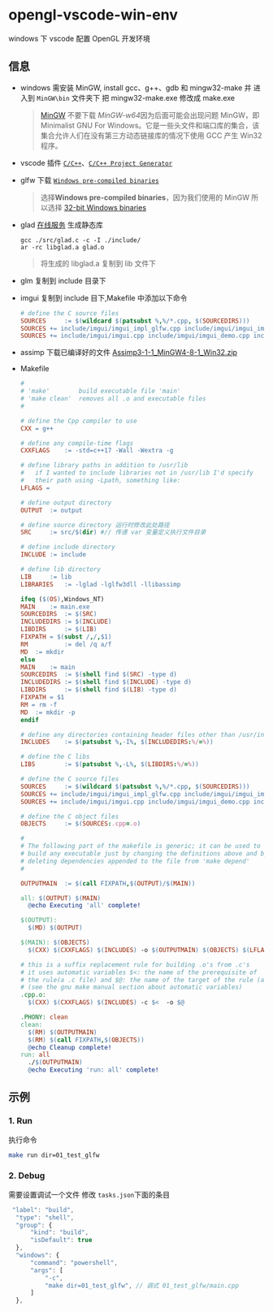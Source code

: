 # opengl-vscode-win-env

windows 下 vscode 配置 OpenGL 开发环境

## 信息

-   windows 需安装 MinGW, install gcc、g++、gdb 和 mingw32-make 并 进入到 `MinGW\bin` 文件夹下 把 mingw32-make.exe 修改成 make.exe

    > [MinGW](https://sourceforge.net/projects/mingw/) 不要下载 *MinGW-w64*因为后面可能会出现问题
    > MinGW，即 Minimalist GNU For Windows。它是一些头文件和端口库的集合，该集合允许人们在没有第三方动态链接库的情况下使用 GCC 产生 Win32 程序。

-   vscode 插件 [`C/C++`](https://marketplace.visualstudio.com/items?itemName=ms-vscode.cpptools)、[`C/C++ Project Generator`](https://marketplace.visualstudio.com/items?itemName=danielpinto8zz6.c-cpp-project-generator)

-   glfw 下载 [`Windows pre-compiled binaries`](https://www.glfw.org/download.html)

    > 选择**Windows pre-compiled binaries**，因为我们使用的 MinGW 所以选择 [32-bit Windows binaries](https://github.com/glfw/glfw/releases/download/3.3.4/glfw-3.3.4.bin.WIN32.zip)

-   glad [在线服务](https://glad.dav1d.de/) 生成静态库
    ```
    gcc ./src/glad.c -c -I ./include/
    ar -rc libglad.a glad.o
    ```
    > 将生成的 libglad.a 复制到 lib 文件下
-   glm 复制到 include 目录下

-   imgui 复制到 include 目下,Makefile 中添加以下命令
    ```mk
    # define the C source files
    SOURCES		:= $(wildcard $(patsubst %,%/*.cpp, $(SOURCEDIRS)))
    SOURCES	+= include/imgui/imgui_impl_glfw.cpp include/imgui/imgui_impl_opengl3.cpp
    SOURCES	+= include/imgui/imgui.cpp include/imgui/imgui_demo.cpp include/imgui/imgui_draw.cpp include/imgui/imgui_widgets.cpp
    ```
-   assimp 下载已编译好的文件 [Assimp3-1-1_MinGW4-8-1_Win32.zip](https://www.mediafire.com/file/jjiv41rv8euy3dt/Assimp3-1-1_MinGW4-8-1_Win32.zip/file)

-   Makefile

    ```mk
    #
    # 'make'        build executable file 'main'
    # 'make clean'  removes all .o and executable files
    #

    # define the Cpp compiler to use
    CXX = g++

    # define any compile-time flags
    CXXFLAGS	:= -std=c++17 -Wall -Wextra -g

    # define library paths in addition to /usr/lib
    #   if I wanted to include libraries not in /usr/lib I'd specify
    #   their path using -Lpath, something like:
    LFLAGS =

    # define output directory
    OUTPUT	:= output

    # define source directory 运行时修改此处路径
    SRC		:= src/$(dir) #// 传递 var 变量定义执行文件目录

    # define include directory
    INCLUDE	:= include

    # define lib directory
    LIB		:= lib
    LIBRARIES	:= -lglad -lglfw3dll -llibassimp

    ifeq ($(OS),Windows_NT)
    MAIN	:= main.exe
    SOURCEDIRS	:= $(SRC)
    INCLUDEDIRS	:= $(INCLUDE)
    LIBDIRS		:= $(LIB)
    FIXPATH = $(subst /,/,$1)
    RM			:= del /q a/f
    MD	:= mkdir
    else
    MAIN	:= main
    SOURCEDIRS	:= $(shell find $(SRC) -type d)
    INCLUDEDIRS	:= $(shell find $(INCLUDE) -type d)
    LIBDIRS		:= $(shell find $(LIB) -type d)
    FIXPATH = $1
    RM = rm -f
    MD	:= mkdir -p
    endif

    # define any directories containing header files other than /usr/include
    INCLUDES	:= $(patsubst %,-I%, $(INCLUDEDIRS:%/=%))

    # define the C libs
    LIBS		:= $(patsubst %,-L%, $(LIBDIRS:%/=%))

    # define the C source files
    SOURCES		:= $(wildcard $(patsubst %,%/*.cpp, $(SOURCEDIRS)))
    SOURCES	+= include/imgui/imgui_impl_glfw.cpp include/imgui/imgui_impl_opengl3.cpp
    SOURCES	+= include/imgui/imgui.cpp include/imgui/imgui_demo.cpp include/imgui/imgui_draw.cpp include/imgui/imgui_widgets.cpp

    # define the C object files
    OBJECTS		:= $(SOURCES:.cpp=.o)

    #
    # The following part of the makefile is generic; it can be used to
    # build any executable just by changing the definitions above and by
    # deleting dependencies appended to the file from 'make depend'
    #

    OUTPUTMAIN	:= $(call FIXPATH,$(OUTPUT)/$(MAIN))

    all: $(OUTPUT) $(MAIN)
      @echo Executing 'all' complete!

    $(OUTPUT):
      $(MD) $(OUTPUT)

    $(MAIN): $(OBJECTS)
      $(CXX) $(CXXFLAGS) $(INCLUDES) -o $(OUTPUTMAIN) $(OBJECTS) $(LFLAGS) $(LIBS) $(LIBRARIES)

    # this is a suffix replacement rule for building .o's from .c's
    # it uses automatic variables $<: the name of the prerequisite of
    # the rule(a .c file) and $@: the name of the target of the rule (a .o file)
    # (see the gnu make manual section about automatic variables)
    .cpp.o:
      $(CXX) $(CXXFLAGS) $(INCLUDES) -c $<  -o $@

    .PHONY: clean
    clean:
      $(RM) $(OUTPUTMAIN)
      $(RM) $(call FIXPATH,$(OBJECTS))
      @echo Cleanup complete!
    run: all
      ./$(OUTPUTMAIN)
      @echo Executing 'run: all' complete!
    ```

## 示例

### 1. Run

执行命令

```Bash
make run dir=01_test_glfw
```

### 2. Debug

需要设置调试一个文件 修改 `tasks.json`下面的条目

```js
 "label": "build",
  "type": "shell",
  "group": {
      "kind": "build",
      "isDefault": true
  },
  "windows": {
      "command": "powershell",
      "args": [
          "-c",
          "make dir=01_test_glfw", // 调式 01_test_glfw/main.cpp
      ]
  },
```
